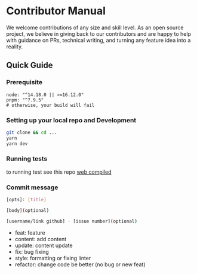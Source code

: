 # Contributor Manual

We welcome contributions of any size and skill level. As an open source project, we believe in giving back to our contributors and are happy to help with guidance on PRs, technical writing, and turning any feature idea into a reality.

## Quick Guide

### Prerequisite

```shell
node: "^14.18.0 || >=16.12.0"
pnpm: "^7.9.5"
# otherwise, your build will fail
```

### Setting up your local repo and Development

```bash
git clone && cd ...
yarn
yarn dev
```

### Running tests
to running test see this repo [web compiled](https://github.com/muryp/web-compiled)

### Commit message
```bash
[opts]: [title]

[body](optional)

[username/link github] - [issue number](optional)
```
- feat: feature
- content: add content
- update: content update
- fix: bug fixing
- style: formatting or fixing linter
- refactor: change code be better (no bug or new feat)
